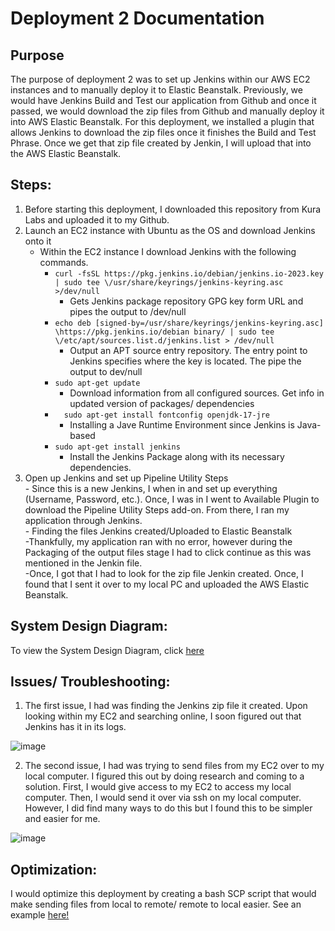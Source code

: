 # Deployment 2 Documentation
## Purpose
The purpose of deployment 2 was to set up Jenkins within our AWS EC2 instances and to manually deploy it to Elastic Beanstalk. Previously, we would have Jenkins Build and Test our application from Github and once it passed, we would download the zip files from Github and manually deploy it into AWS Elastic Beanstalk. For this deployment, we installed a plugin that allows Jenkins to download the zip files once it finishes the Build and Test Phrase. Once we get that zip file created by Jenkin, I will upload that into the AWS Elastic Beanstalk.

## Steps:
1. Before starting this deployment, I downloaded this repository from Kura Labs and uploaded it to my Github.
2. Launch an EC2 instance with Ubuntu as the OS and download Jenkins onto it
   - Within the EC2 instance I download Jenkins with the following commands.
       - `curl -fsSL https://pkg.jenkins.io/debian/jenkins.io-2023.key | sudo tee \/usr/share/keyrings/jenkins-keyring.asc >/dev/null`
         - Gets Jenkins package repository GPG key form URL and pipes the output to /dev/null
       - `echo deb [signed-by=/usr/share/keyrings/jenkins-keyring.asc] \https://pkg.jenkins.io/debian binary/ | sudo tee \/etc/apt/sources.list.d/jenkins.list > /dev/null`
         - Output an APT source entry repository. The entry point to Jenkins specifies where the key is located. The pipe the output to dev/null
       - `sudo apt-get update`
         - Download information from all configured sources. Get info in updated version of packages/ dependencies
       - `  sudo apt-get install fontconfig openjdk-17-jre`
         - Installing a Jave Runtime Environment since Jenkins is Java-based
       - `sudo apt-get install jenkins`
         - Install the Jenkins Package along with its necessary dependencies.
3. Open up Jenkins and set up Pipeline Utility Steps
 <br>- Since this is a new Jenkins, I when in and set up everything (Username, Password, etc.). Once, I was in I went to Available Plugin to download the Pipeline Utility Steps add-on. From there, I ran my application through Jenkins.
 <br>- Finding the files Jenkins created/Uploaded to Elastic Beanstalk
 <br>-Thankfully, my application ran with no error, however during the Packaging of the output files stage I had to click continue as this was mentioned in the Jenkin file.
 <br>-Once, I got that I had to look for the zip file Jenkin created. Once, I found that I sent it over to my local PC and uploaded the AWS Elastic Beanstalk.

## System Design Diagram:
To view the System Design Diagram, click [here](https://github.com/auzhangLABS/Installing-Jenkins/blob/main/diagram2.png)

## Issues/ Troubleshooting:
1. The first issue, I had was finding the Jenkins zip file it created. Upon looking within my EC2 and searching online, I soon figured out that Jenkins has it in its logs.

![image](https://github.com/auzhangLABS/Installing-Jenkins/assets/138344000/435fe75b-cba5-4172-b607-5cf429377356)

2. The second issue, I had was trying to send files from my EC2 over to my local computer. I figured this out by doing research and coming to a solution. First, I would give access to my EC2 to access my local computer. Then, I would send it over via ssh on my local computer. However, I did find many ways to do this but I found this to be simpler and easier for me.

![image](https://github.com/auzhangLABS/Installing-Jenkins/assets/138344000/1f120ff7-62e8-42e2-91d1-154a228dc6f3)

## Optimization:
I would optimize this deployment by creating a bash SCP script that would make sending files from local to remote/ remote to local easier. See an example [here!](https://github.com/auzhangLABS/a1_bash_script2/blob/main/ssh_scp.sh)
